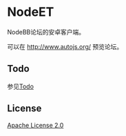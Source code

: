 # NodeET

NodeBB论坛的安卓客户端。

可以在 http://www.autojs.org/ 预览论坛。

## Todo

参见[Todo](https://github.com/hyb1996/NodeET/blob/master/Todo.md)

## License

[Apache License 2.0](https://github.com/hyb1996/NodeET/blob/master/LICENSE)

